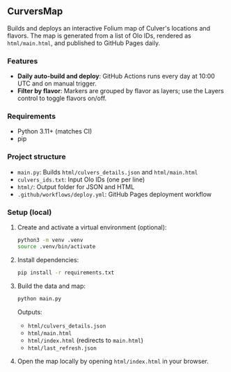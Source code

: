 ## CurversMap

Builds and deploys an interactive Folium map of Culver's locations and flavors. The map is generated from a list of Olo IDs, rendered as `html/main.html`, and published to GitHub Pages daily.

### Features

- **Daily auto-build and deploy**: GitHub Actions runs every day at 10:00 UTC and on manual trigger.
- **Filter by flavor**: Markers are grouped by flavor as layers; use the Layers control to toggle flavors on/off.

### Requirements

- Python 3.11+ (matches CI)
- pip

### Project structure

- `main.py`: Builds `html/culvers_details.json` and `html/main.html`
- `culvers_ids.txt`: Input Olo IDs (one per line)
- `html/`: Output folder for JSON and HTML
- `.github/workflows/deploy.yml`: GitHub Pages deployment workflow

### Setup (local)

1. Create and activate a virtual environment (optional):
   ```bash
   python3 -m venv .venv
   source .venv/bin/activate
   ```
2. Install dependencies:
   ```bash
   pip install -r requirements.txt
   ```
3. Build the data and map:

   ```bash
   python main.py
   ```

   Outputs:

   - `html/culvers_details.json`
   - `html/main.html`
   - `html/index.html` (redirects to `main.html`)
   - `html/last_refresh.json`

4. Open the map locally by opening `html/index.html` in your browser.
